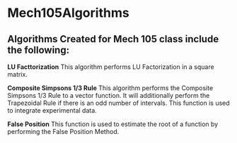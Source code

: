 # Mech105Algorithms
## Algorithms Created for Mech 105 class include the following:

**LU Facttorization**
    This algorithm performs LU Factorization in a square matrix.
    
**Composite Simpsons 1/3 Rule**
    This algorithm performs the Composite Simpsons 1/3 Rule to a vector function. It will additionally perform the Trapezoidal Rule if   there is an odd number of intervals. This function is used to integrate experimental data.
    
**False Position** 
    This function is used to estimate the root of a function by performing the False Position Method.
